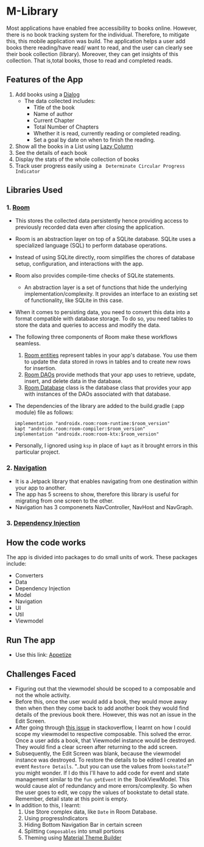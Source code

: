# M-Library
Most applications have enabled free accessibility to books online. However, there is no book tracking system for the individual.
Therefore, to mitigate this, this mobile application was build. The application helps a user add books there reading/have read/ want to read, and 
the user can clearly see their book collection (library). Moreover, they can get insights of this collection. That is,total books, those to read and completed reads.
## Features of the App
1. Add books using a [Dialog](https://m2.material.io/components/dialogs#full-screen-dialog)
     - The data collected includes:
         - Title of the book
         - Name of author
         - Current Chapter
         - Total Number of Chapters
         - Whether it is read, currently reading or completed reading.
         - Set a goal by date on when to finish the reading.
2. Show all the books in a List using [Lazy Column](https://developer.android.com/jetpack/compose/lists)
3. See the details of each book
4. Display the stats of the whole collection of books
5. Track user progress easily using a ` Determinate Circular Progress Indicator`

## Libraries Used
### 1. [Room](https://developer.android.com/topic/libraries/architecture/room)
- This stores the collected data persistently hence providing access to previously recorded data even after closing the application. 
- Room is an abstraction layer on top of a SQLite database. SQLite uses a specialized language (SQL) to perform database operations. 
- Instead of using SQLite directly, room simplifies the chores of database setup, configuration, and interactions with the app.
- Room also provides compile-time checks of SQLite statements.

    - An abstraction layer is a set of functions that hide the underlying implementation/complexity. It provides an interface to an existing set of functionality, like SQLite in this case. 
 - When it comes to persisting data, you need to convert this data into a format compatible with database storage. To do so, you need tables to store the data and queries to access and modify the data.

- The following three components of Room make these workflows seamless.

  1. [Room entities](https://developer.android.com/training/data-storage/room/defining-data) represent tables in your app's database. You use them to update the data stored in rows in tables and to create new rows for insertion.
  2. [Room DAOs](https://developer.android.com/training/data-storage/room/accessing-data) provide methods that your app uses to retrieve, update, insert, and delete data in the database.
  3. [Room Database](https://developer.android.com/reference/kotlin/androidx/room/Database) class is the database class that provides your app with instances of the DAOs associated with that database.  
 - The dependencies of the library are added to the build.gradle (:app module) file as follows:
 ```
    implementation "androidx.room:room-runtime:$room_version"
    kapt "androidx.room:room-compiler:$room_version"
    implementation "androidx.room:room-ktx:$room_version"
 ```
  - Personally, I ignored using `ksp` in place of `kapt` as it brought errors in this particular project.
  ### 2. [Navigation]( https://developer.android.com/guide/navigation) 
 - It is a Jetpack library that enables navigating from one destination within your app to another.
 - The app has 5 screens to show, therefore this library is useful for migrating from one screen to the other.
 - Navigation has 3 componenets NavController, NavHost and NavGraph.
 ### 3. [Dependency Injection](https://www.google.com/url?client=internal-element-cse&cx=000521750095050289010:zpcpi1ea4s8&q=https://developer.android.com/training/dependency-injection&sa=U&ved=2ahUKEwjS1Jbao-H9AhXZNsAKHWNLB1sQFnoECAIQAg&usg=AOvVaw2oA-oALv95msY1NWbv3zQe)

 ## How the code works
 The app is divided into packages to do small units of work. These packages include:
 - Converters
 - Data
 - Dependency Injection
 - Model 
 - Navigation
 - UI
 - Util
 - Viewmodel
 ## Run The app
 - Use this link: [Appetize](https://appetize.io/app/brwhzd3d3o25smamxgmc5ml4wu)
 
 ## Challenges Faced
 - Figuring out that the viewmodel should be scoped to a composable and not the whole activity. 
  - Before this, once the user would add a book, they would move away then when then they come back to add another book they would find details of the previous book there. However, this was not an issue in the Edit Screen.
  - After going through [this issue](https://stackoverflow.com/questions/64955859/scoping-states-in-jetpack-compose) in stackoverflow, I learnt on how I could scope my viewmodel to respective composable. This solved the error. Once a user adds a book, that Viewmodel instance would be destroyed. They would find a clear screen after returning to the add screen. 
  - Subsequently, the Edit Screen was blank, because the viewmodel instance was destroyed. To restore the details to be edited I created an event `Restore Details`. "..but you can use the values from `bookstate`?" you might wonder. If I do this I'll have to add code for event and state management similar to the `fun getEvent` in the `BookViewModel. This would cause alot of redundancy and more errors/complexity. So when the user goes to edit, we copy the values of bookstate to detail state. Remember, detail state at this point is empty.
 - In addition to this, I learnt:
   1. Use Store complex data, like `Date` in Room Database.
   2. Using progressIndicators
   3. Hiding Bottom Navigation Bar in certain screen
   4. Splitting `Composables` into small portions
   5. Theming using [Material Theme Builder](https://m3.material.io/theme-builder#/custom)
